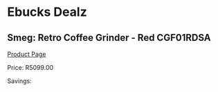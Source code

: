 
# Ebucks Dealz
## Smeg: Retro Coffee Grinder - Red CGF01RDSA
[Product Page](https://www.ebucks.com/web/shop/productSelected.do?prodId=1231268580&catId=1196428103)

Price: R5099.00

Savings: 


	